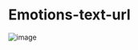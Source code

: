 # Emotions-text-url


![image](https://github.com/01cheese/Emotions-text-url/assets/115219323/521b9975-4871-475f-b95b-55d3e507d310)

